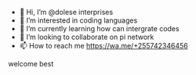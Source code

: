 - 👋 Hi, I’m @dolese interprises
- 👀 I’m interested in coding languages 
- 🌱 I’m currently learning how can intergrate codes 
- 💞️ I’m looking to collaborate on pi network
- 📫 How to reach me https://wa.me/+255742346456

<!---
seludoto/seludoto is a ✨ special ✨ repository because its `README.md` (this file) appears on your GitHub profile.
You can click the Preview link to take a look at your changes.
--->
welcome best
